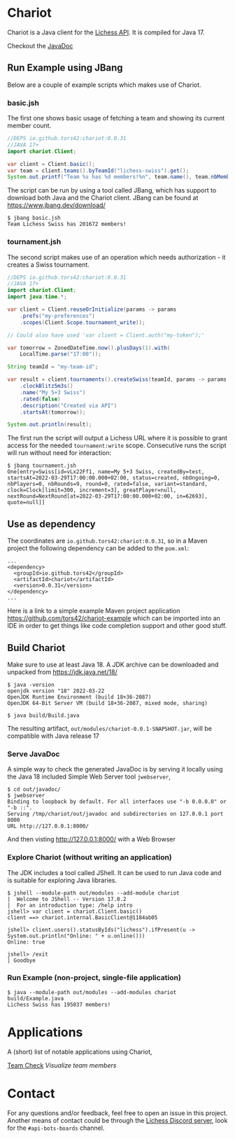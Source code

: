# Chariot

Chariot is a Java client for the [Lichess API](https://lichess.org/api). It is compiled for Java 17.

Checkout the [JavaDoc](https://tors42.github.io/chariot/chariot/chariot/Client.html)

## Run Example using JBang

Below are a couple of example scripts which makes use of Chariot.

### basic.jsh

The first one shows basic usage of fetching a team and showing its current member count.

```java
//DEPS io.github.tors42:chariot:0.0.31
//JAVA 17+
import chariot.Client;

var client = Client.basic();
var team = client.teams().byTeamId("lichess-swiss").get();
System.out.printf("Team %s has %d members!%n", team.name(), team.nbMembers());
```

The script can be run by using a tool called JBang, which has support to download both Java and the Chariot client.
JBang can be found at https://www.jbang.dev/download/

    $ jbang basic.jsh
    Team Lichess Swiss has 201672 members!

### tournament.jsh

The second script makes use of an operation which needs authorization - it creates a Swiss tournament.

```java
//DEPS io.github.tors42:chariot:0.0.31
//JAVA 17+
import chariot.Client;
import java.time.*;

var client = Client.reuseOrInitialize(params -> params
    .prefs("my-preferences")
    .scopes(Client.Scope.tournament_write));

// Could also have used 'var client = Client.auth("my-token");'

var tomorrow = ZonedDateTime.now().plusDays(1).with(
    LocalTime.parse("17:00"));

String teamId = "my-team-id";

var result = client.tournaments().createSwiss(teamId, params -> params
    .clockBlitz5m3s()
    .name("My 5+3 Swiss")
    .rated(false)
    .description("Created via API")
    .startsAt(tomorrow));

System.out.println(result);
```

The first run the script will output a Lichess URL where it is possible to grant access for the needed `tournament:write` scope.
Consecutive runs the script will run without need for interaction:

    $ jbang tournament.jsh
    One[entry=Swiss[id=vLx22Ff1, name=My 5+3 Swiss, createdBy=test, startsAt=2022-03-29T17:00:00.000+02:00, status=created, nbOngoing=0, nbPlayers=0, nbRounds=9, round=0, rated=false, variant=standard, clock=Clock[limit=300, increment=3], greatPlayer=null, nextRound=NextRound[at=2022-03-29T17:00:00.000+02:00, in=62693], quote=null]]

## Use as dependency

The coordinates are `io.github.tors42:chariot:0.0.31`, so in a Maven project the following dependency can be added to the `pom.xml`:

    ...
    <dependency>
      <groupId>io.github.tors42</groupId>
      <artifactId>chariot</artifactId>
      <version>0.0.31</version>
    </dependency>
    ...

Here is a link to a simple example Maven project application https://github.com/tors42/chariot-example which can be imported into an IDE in order to get things like code completion support and other good stuff.

## Build Chariot

Make sure to use at least Java 18. A JDK archive can be downloaded and unpacked from https://jdk.java.net/18/

    $ java -version
    openjdk version "18" 2022-03-22
    OpenJDK Runtime Environment (build 18+36-2087)
    OpenJDK 64-Bit Server VM (build 18+36-2087, mixed mode, sharing)

    $ java build/Build.java

The resulting artifact, `out/modules/chariot-0.0.1-SNAPSHOT.jar`, will be compatible with Java release 17

### Serve JavaDoc

A simple way to check the generated JavaDoc is by serving it locally using the Java 18 included Simple Web Server tool `jwebserver`,

    $ cd out/javadoc/
    $ jwebserver
    Binding to loopback by default. For all interfaces use "-b 0.0.0.0" or "-b ::".
    Serving /tmp/chariot/out/javadoc and subdirectories on 127.0.0.1 port 8000
    URL http://127.0.0.1:8000/

And then visting http://127.0.0.1:8000/ with a Web Browser

### Explore Chariot (without writing an application)

The JDK includes a tool called JShell. It can be used to run Java code and is suitable for exploring Java libraries.

    $ jshell --module-path out/modules --add-module chariot
    |  Welcome to JShell -- Version 17.0.2
    |  For an introduction type: /help intro
    jshell> var client = chariot.Client.basic()
    client ==> chariot.internal.BasicClient@1184ab05
    
    jshell> client.users().statusByIds("lichess").ifPresent(u -> System.out.println("Online: " + u.online()))
    Online: true
    
    jshell> /exit
    | Goodbye


### Run Example (non-project, single-file application)

    $ java --module-path out/modules --add-modules chariot build/Example.java
    Lichess Swiss has 195037 members!


# Applications

A (short) list of notable applications using Chariot,

[Team Check](https://github.com/tors42/teamcheck) _Visualize team members_

# Contact

For any questions and/or feedback, feel free to open an issue in this project. Another means of contact could be through the [Lichess Discord server](https://discord.gg/lichess), look for the `#api-bots-boards` channel.

